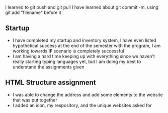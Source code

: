 I learned to git push and git pull
I have learned about git commit -m, using git add "filename" before it


## Startup
  - I have completed my startup and inventory system, I have even listed hypothetical success at the end of the semester with the program, I am working towards **IF** scenario is completely successful
  - I am having a hard time keeping up with everything since we haven't really starting typing languages yet, but I am doing my best to understand the assignments given
## HTML Structure assignment
  - I was able to change the address and add some elements to the website that was put together
  - I added an icon, my respository, and the unique websites asked for
